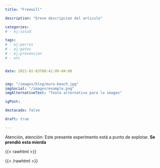 ```yaml
---
title: "Freewill"

description: "breve descripcion del articulo"

categories:
# - ej:salud

tags:
# - ej:perros
# - ej:gatos
# - ej:prevencion
# - etc


date: 2021-02-03T08:41:09-04:00


img: "/images/blog/muro-beach.jpg"
imgSocial: "/images/example.png"
imgAlternativeText: "Texto alternativo para la imagen"

igPost: 

destacado: false

draft: true

---
```


Atención, atención: Este presente experimento está a punto de explotar. **Se prendió esta mierda**




{{< rawhtml >}}

<div id='chart'></div>

<script src="https://cdn.jsdelivr.net/npm/apexcharts"></script>

<script>
    let options = {
        chart: {
            type: 'line'
        },
        series: [{
            name: 'sales', 
            data: [30, 40, 35, 50, 49, 60, 70, 91, 125]
        }],
        xaxis: {
            categories: [1991, 1992, 1993, 1994, 1995, 1996, 1997, 1998, 1999]
        }
    }
    let container = document.querySelector("#chart")
    let chart = new ApexCharts(container, options)
    chart.render()

</script>

{{< /rawhtml >}}
